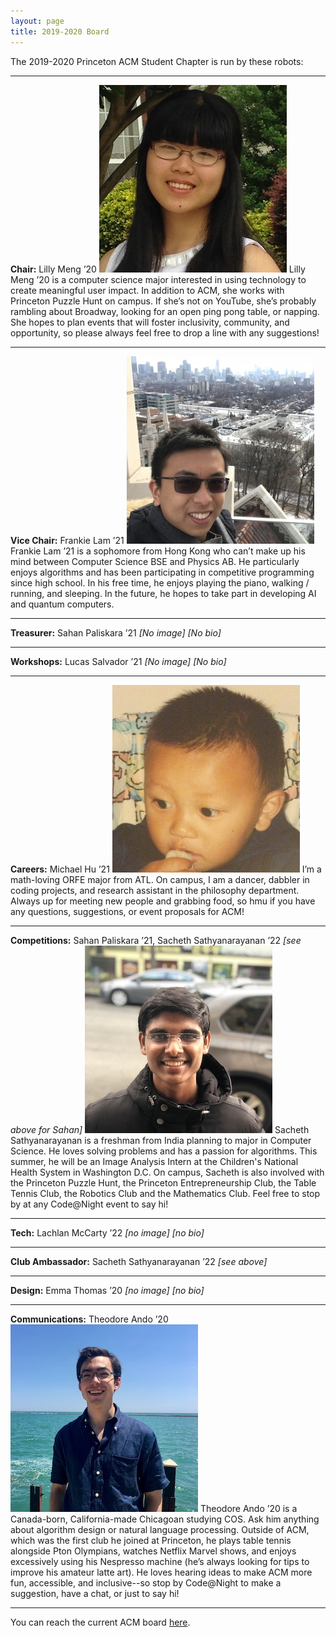 ```yaml
---
layout: page
title: 2019-2020 Board
---
```

The 2019-2020 Princeton ACM Student Chapter is run by these robots:

<hr>

**Chair:** Lilly Meng ’20
<img src="/images/2019-2020/lillymeng.jpg">
Lilly Meng ’20 is a computer science major interested in using technology to create meaningful user impact. In addition to ACM, she works with Princeton Puzzle Hunt on campus. If she’s not on YouTube, she’s probably rambling about Broadway, looking for an open ping pong table, or napping. She hopes to plan events that will foster inclusivity, community, and opportunity, so please always feel free to drop a line with any suggestions!

<hr>

**Vice Chair:** Frankie Lam ’21
<img src="/images/2019-2020/frankielam.jpg">
Frankie Lam ’21 is a sophomore from Hong Kong who can’t make up his mind between Computer Science BSE and Physics AB. He particularly enjoys algorithms and has been participating in competitive programming since high school. In his free time, he enjoys playing the piano, walking / running, and sleeping. In the future, he hopes to take part in developing AI and quantum computers.

<hr>

**Treasurer:** Sahan Paliskara ’21
*[No image]*
*[No bio]*

<hr>

**Workshops:** Lucas Salvador ’21
*[No image]*
*[No bio]*

<hr>

**Careers:** Michael Hu ’21
<img src="/images/2019-2020/michaelhu.jpg">
I’m a math-loving ORFE major from ATL. On campus, I am a dancer, dabbler in coding projects, and research assistant in the philosophy department. Always up for meeting new people and grabbing food, so hmu if you have any questions, suggestions, or event proposals for ACM!

<hr>

**Competitions:** Sahan Paliskara ’21, Sacheth Sathyanarayanan ’22
*[see above for Sahan]*
<img src="/images/2019-2020/sacheth.jpg">
Sacheth Sathyanarayanan is a freshman from India planning to major in Computer Science. He loves solving problems and has a passion for algorithms. This summer, he will be an Image Analysis Intern at the Children's National Health System in Washington D.C. On campus, Sacheth is also involved with the Princeton Puzzle Hunt, the Princeton Entrepreneurship Club, the Table Tennis Club, the Robotics Club and the Mathematics Club. Feel free to stop by at any Code@Night event to say hi!

<hr>

**Tech:** Lachlan McCarty ’22
*[no image]*
*[no bio]*

<hr>

**Club Ambassador:** Sacheth Sathyanarayanan ’22
*[see above]*

<hr>

**Design:** Emma Thomas ’20
*[no image]*
*[no bio]*

<hr>

**Communications:** Theodore Ando ’20
<img src="/images/2019-2020/theodoreando.jpg">
Theodore Ando ’20 is a Canada-born, California-made Chicagoan studying COS. Ask him anything about algorithm design or natural language processing. Outside of ACM, which was the first club he joined at Princeton, he plays table tennis alongside Pton Olympians, watches Netflix Marvel shows, and enjoys excessively using his Nespresso machine (he’s always looking for tips to improve his amateur latte art). He loves hearing ideas to make ACM more fun, accessible, and inclusive--so stop by Code@Night to make a suggestion, have a chat, or just to say hi!

<hr>

You can reach the current ACM board [here](/contact/index.html).
